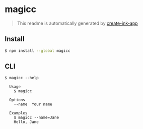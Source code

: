 # magicc

> This readme is automatically generated by [create-ink-app](https://github.com/vadimdemedes/create-ink-app)

## Install

```bash
$ npm install --global magicc
```

## CLI

```
$ magicc --help

  Usage
    $ magicc

  Options
    --name  Your name

  Examples
    $ magicc --name=Jane
    Hello, Jane
```
